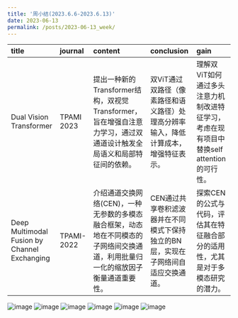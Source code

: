 ```yaml
---
title: '周小结(2023.6.6-2023.6.13)'
date: 2023-06-13
permalink: /posts/2023-06-13_week/
---
```

| title                                        | journal    | content                                                                                                                         | conclusion                                                                          | gain                                                                                      |
|:---------------------------------------------|:-----------|:--------------------------------------------------------------------------------------------------------------------------------|:------------------------------------------------------------------------------------|:------------------------------------------------------------------------------------------|
| Dual Vision Transformer                      | TPAMI 2023 | 提出一种新的Transformer结构，双视觉Transformer，旨在增强自注意力学习，通过双通道设计触发全局语义和局部特征间的依赖。            | 双ViT通过双路径（像素路径和语义路径）处理高分辨率输入，降低计算成本，增强特征表示。 | 理解双ViT如何通过多头注意力机制改进特征学习，考虑在现有项目中替换self attention的可行性。 |
| Deep Multimodal Fusion by Channel Exchanging | TPAMI-2022 | 介绍通道交换网络(CEN)，一种无参数的多模态融合框架，动态地在不同模态的子网络间交换通道，利用批量归一化的缩放因子衡量通道重要性。 | CEN通过共享卷积滤波器并在不同模式下保持独立的BN层，实现在子网络间自适应交换通道。   | 探索CEN的公式与代码，评估其在特征融合部分的适用性，尤其是对于多模态研究的潜力。           |


![image](/files/post/2023-06-13-week/0.jpg)
![image](/files/post/2023-06-13-week/1.jpg)
![image](/files/post/2023-06-13-week/2.jpg)
![image](/files/post/2023-06-13-week/3.jpg)
![image](/files/post/2023-06-13-week/4.jpg)
![image](/files/post/2023-06-13-week/5.jpg)